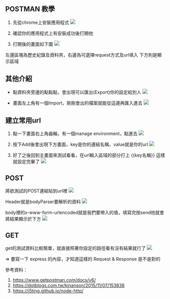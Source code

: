 ## POSTMAN 教學

1. 先從chrome上安裝應用程式
![](https://github.com/ST2DE/wee1-homework-yf-ashu/blob/master/notebook/img/postman1.png?raw=true)

2. 確認你的應用程式上有安裝成功後打開他

3. 打開後的畫面如下圖
![](https://github.com/ST2DE/wee1-homework-yf-ashu/blob/master/notebook/img/postman2.png?raw=true)

左邊區塊為歷史紀錄及資料夾，右邊為可選擇request方式及url填入
下方則是顯示區域

## 其他介紹
* 點資料夾旁邊的點點點，會出現可以匯出(Export)你的設定給別人
![](https://github.com/ST2DE/wee1-homework-yf-ashu/blob/master/notebook/img/postman7.png?raw=true)

* 畫面左上角有一個Import，剛剛會出的檔案就能從這邊再匯入進去
![](https://github.com/ST2DE/wee1-homework-yf-ashu/blob/master/notebook/img/postman8.png?raw=true)


## 建立常用url
1. 點一下畫面右上角齒輪，有一個manage environment，點進去
![](https://github.com/ST2DE/wee1-homework-yf-ashu/blob/master/notebook/img/postman9.png?raw=true)


2. 按下Add後會出現下方畫面，key是你的連結名稱，value就是你的url
![](https://github.com/ST2DE/wee1-homework-yf-ashu/blob/master/notebook/img/postman10.png?raw=true)


3. 好了之後回到主畫面來測試看看，在url輸入區域的部分打上  {{key名稱}} 這樣就設定完畢了
![](https://github.com/ST2DE/wee1-homework-yf-ashu/blob/master/notebook/img/postman11.png?raw=true)

## POST
將欲測試的POST連結貼到url裡
![](https://github.com/ST2DE/wee1-homework-yf-ashu/blob/master/notebook/img/postman3.png?raw=true)

Header就是bodyParser要解析的資料
![](https://github.com/ST2DE/wee1-homework-yf-ashu/blob/master/notebook/img/postman4.png?raw=true)

body裡的x-www-form-urlencoded就是我們要帶入的值，填寫完按send他就會將結果顯示於下方
![](https://github.com/ST2DE/wee1-homework-yf-ashu/blob/master/notebook/img/postman5.png?raw=true)

## GET
get的測試資料比較簡單，就直接照著你設定的路徑看有沒有結果就行了
![](https://github.com/ST2DE/wee1-homework-yf-ashu/blob/master/notebook/img/postman6.png?raw=true)

=> 要寫一下 express 的內容，才知道這樣的 Request & Response 是不是對的

參考資料：
1. https://www.getpostman.com/docs/v6/
2. https://dotblogs.com.tw/kinanson/2015/11/07/153838
3. https://i5ting.github.io/node-http/
